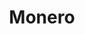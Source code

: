 ---
codehost: https://github.com/monero-project
guide: https://getmonero.org/press-kit/
logohandle: getmonero
reddit: https://reddit.com/r/monero
sort: getmonero
stackexchange: https://monero.stackexchange.com/
title: Monero
website: https://getmonero.org/
wikipedia: https://en.wikipedia.org/wiki/Monero_(cryptocurrency)
---